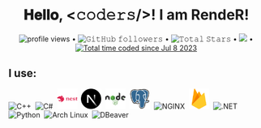 <!-- BLOG-POST-LIST:START -->
<h1 align="center">
  𝐇𝐞𝐥𝐥𝐨, &lt;𝚌𝚘𝚍𝚎𝚛𝚜/&gt;! I am RendeR!
</h1>
<p align="center">
	<img alt = "profile views" src="https://komarev.com/ghpvc/?username=RendeR66&style=flat&color=blue"/> •   
	<img alt="𝙶𝚒𝚝𝙷𝚞𝚋 𝚏𝚘𝚕𝚕𝚘𝚠𝚎𝚛𝚜" src="https://img.shields.io/github/followers/RendeR66?label=Followers&style=social"/> •
	<img src="https://img.shields.io/github/stars/RendeR66?label=Stars" alt="𝚃𝚘𝚝𝚊𝚕 𝚂𝚝𝚊𝚛𝚜"/> •
	<a href="https://github.com/sponsors/RendeR66"><img src="https://img.shields.io/static/v1?label=Sponsor&message=%E2%9D%A4&logo=GitHub&color=%23fe8e86"/></a> •
	<a href="https://wakatime.com/@f6aa4824-412b-4946-b8d8-3df28c51cf20"><img src="https://wakatime.com/badge/user/f6aa4824-412b-4946-b8d8-3df28c51cf20.svg" alt="Total time coded since Jul 8 2023" /></a>
</p>
<div>
  <h2>I use:</h2>
	<img src="https://github.com/render69/render69/blob/main/cplusplus-original.svg" title="C++" alt="C++" width="40" height="40"/>&nbsp;
	<img src="https://github.com/render69/render69/blob/main/csharp-original.svg" title="C#" alt="C#" width="40" height="40"/>&nbsp;
	<img src="https://github.com/render69/render69/blob/main/nestjs-original-wordmark.svg" title="NestJS" alt="NestJS" width="40" height="40"/>&nbsp;
	<img src="https://github.com/render69/render69/blob/main/nextjs-original.svg" title="Next.js" alt="Next.js" width="40" height="40"/>&nbsp;
	<img src="https://github.com/render69/render69/blob/main/nodejs-original-wordmark.svg" title="Node.js" alt="Node.js" width="40" height="40"/>&nbsp;
	<img src="https://github.com/render69/render69/blob/main/postgresql-original.svg" title="PostgreSQL" alt="PostgreSQL" width="40" height="40"/>&nbsp;
	<img src="https://github.com/render69/render69/blob/main/nginx-original.svg" title="NGINX" alt="NGINX" width="40" height="40"/>&nbsp;
	<img src="https://github.com/render69/render69/blob/main/firebase-original.svg" title="Firebase" alt="Firebase" width="40" height="40"/>&nbsp;
	<img src="https://github.com/render69/render69/blob/main/dotnetcore-original.svg" title=".NET" alt=".NET" width="40" height="40"/>&nbsp;
	<img src="https://github.com/render69/render69/blob/main/python-original.svg" title="Python" alt="Python" width="40" height="40"/>&nbsp;
	<img src="https://github.com/render69/render69/blob/main/archlinux-original.svg" title="Arch Linux" alt="Arch Linux" width="40" height="40"/>&nbsp;
	<img src="https://github.com/render69/render69/blob/main/dbeaver-original.svg" title="DBeaver" alt="DBeaver" width="40" height="40"/>&nbsp;

</div>

<!-- BLOG-POST-LIST:END -->
